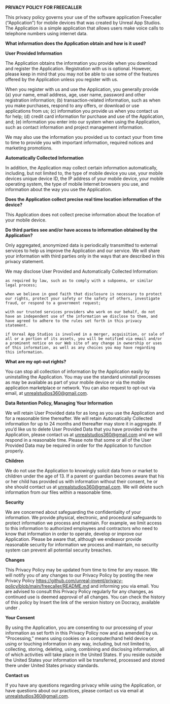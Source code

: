 **PRIVACY POLICY FOR FREECALLER**

 

This privacy policy governs your use of the software application Freecaller (“Application”) for mobile devices that was created by Unreal App Studios. The Application is a simple application that allows users make voice calls to telephone numbers using internet data. 
 
 
 
**What information does the Application obtain and how is it used?**



**User Provided Information**

The Application obtains the information you provide when you download and register the Application. Registration with us is optional. However, please keep in mind that you may not be able to use some of the features offered by the Application unless you register with us.

 

When you register with us and use the Application, you generally provide (a) your name, email address, age, user name, password and other registration information; (b) transaction-related information, such as when you make purchases, respond to any offers, or download or use applications from us; (c) information you provide us when you contact us for help; (d) credit card information for purchase and use of the Application, and; (e) information you enter into our system when using the Application, such as contact information and project management information.

 

We may also use the information you provided us to contact your from time to time to provide you with important information, required notices and marketing promotions.


**Automatically Collected Information** 

 

In addition, the Application may collect certain information automatically, including, but not limited to, the type of mobile device you use, your mobile devices unique device ID, the IP address of your mobile device, your mobile operating system, the type of mobile Internet browsers you use, and information about the way you use the Application. 

 
 
**Does the Application collect precise real time location information of the device?**

 

This Application does not collect precise information about the location of your mobile device. 

 
**Do third parties see and/or have access to information obtained by the Application?**

 

Only aggregated, anonymized data is periodically transmitted to external services to help us improve the Application and our service. We will share your information with third parties only in the ways that are described in this privacy statement.

We may disclose User Provided and Automatically Collected Information:

    as required by law, such as to comply with a subpoena, or similar legal process;

    when we believe in good faith that disclosure is necessary to protect our rights, protect your safety or the safety of others, investigate fraud, or respond to a government request;

    with our trusted services providers who work on our behalf, do not have an independent use of the information we disclose to them, and have agreed to adhere to the rules set forth in this privacy statement.

    if Unreal App Studios is involved in a merger, acquisition, or sale of all or a portion of its assets, you will be notified via email and/or a prominent notice on our Web site of any change in ownership or uses of this information, as well as any choices you may have regarding this information.

 

 
**What are my opt-out rights?**

 

You can stop all collection of information by the Application easily by uninstalling the Application. You may use the standard uninstall processes as may be available as part of your mobile device or via the mobile application marketplace or network. You can also request to opt-out via email, at unrealstudios360@gmail.com.

 
**Data Retention Policy, Managing Your Information**

We will retain User Provided data for as long as you use the Application and for a reasonable time thereafter. We will retain Automatically Collected information for up to 24 months and thereafter may store it in aggregate. If you’d like us to delete User Provided Data that you have provided via the Application, please contact us at unrealstudios360@gmail.com and we will respond in a reasonable time. Please note that some or all of the User Provided Data may be required in order for the Application to function properly.

 
**Children**

 

We do not use the Application to knowingly solicit data from or market to children under the age of 13. If a parent or guardian becomes aware that his or her child has provided us with information without their consent, he or she should contact us at unrealstudios360@gmail.com. We will delete such information from our files within a reasonable time.
 
**Security**

 

We are concerned about safeguarding the confidentiality of your information. We provide physical, electronic, and procedural safeguards to protect information we process and maintain. For example, we limit access to this information to authorized employees and contractors who need to know that information in order to operate, develop or improve our Application. Please be aware that, although we endeavor provide reasonable security for information we process and maintain, no security system can prevent all potential security breaches.

 
**Changes**

This Privacy Policy may be updated from time to time for any reason. We will notify you of any changes to our Privacy Policy by posting the new Privacy Policy https://github.com/unreal-invent/privacy-policy/blob/main/freecaller/README.md and informing you via email. You are advised to consult this Privacy Policy regularly for any changes, as continued use is deemed approval of all changes. You can check the history of this policy by Insert the link of the version history on Docracy, available under .

 
**Your Consent**

By using the Application, you are consenting to our processing of your information as set forth in this Privacy Policy now and as amended by us. "Processing,” means using cookies on a computer/hand held device or using or touching information in any way, including, but not limited to, collecting, storing, deleting, using, combining and disclosing information, all of which activities will take place in the United States. If you reside outside the United States your information will be transferred, processed and stored there under United States privacy standards. 

 
**Contact us**

If you have any questions regarding privacy while using the Application, or have questions about our practices, please contact us via email at unrealstudios360@gmail.com.
